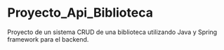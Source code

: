 # Proyecto_Api_Biblioteca
Proyecto de un sistema CRUD de una biblioteca utilizando Java y Spring framework para el backend. 

